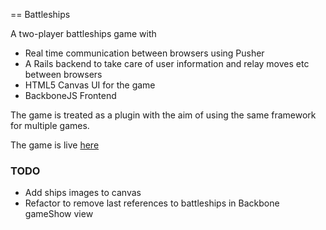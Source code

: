 == Battleships

A two-player battleships game with

* Real time communication between browsers using Pusher
* A Rails backend to take care of user information and relay moves etc between browsers
* HTML5 Canvas UI for the game
* BackboneJS Frontend

The game is treated as a plugin with the aim of using the same framework for multiple games.

The game is live [here](http://battleships.mikewilliamson.me)

### TODO

* Add ships images to canvas
* Refactor to remove last references to battleships in Backbone gameShow view
